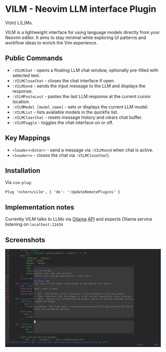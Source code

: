 # VILM - Neovim LLM interface Plugin

Vi(m) L(L)Ms.

VILM is a lightweight interface for using language models directly from your Neovim editor.
It aims to stay minimal while exploring UI patterns and workflow ideas to enrich the Vim experience.

## Public Commands

- `:VILMChat` - opens a floating LLM chat window, optionally pre-filled with selected text.
- `:VILMCloseChat` - closes the chat interface if open.
- `:VILMSend` - sends the input message to the LLM and displays the response.
- `:VILMPasteLast` - pastes the last LLM response at the current cursor location.
- `:VILMModel [model_name]` - sets or displays the current LLM model.
- `:VILMList` - lists available models in the quickfix list.
- `:VILMClearChat` - resets message history and clears chat buffer.
- `:VILMToggle` - toggles the chat interface on or off.

## Key Mappings

- `<leader><Enter>` - send a message via `:VILMSend` when chat is active.
- `<leader>c` - closes the chat via `:VILMCloseChat`).

## Installation
Via `vim-plug`:
```
Plug 'nchern/vilm', { 'do': ':UpdateRemotePlugins' }
```

## Implementation notes

Currently VILM talks to LLMs via [Ollama](https://ollama.com)
[API](https://github.com/ollama/ollama/blob/main/docs/api.md) and expects
Ollama service listening on `localhost:11434`

## Screenshots
![Open chat window](/assets/vim-open-chat.png)
